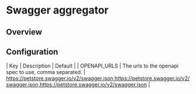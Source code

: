 # Swagger aggregator

## Overview

## Configuration

| Key | Description | Default |
| OPENAPI_URLS | The urls to the openapi spec to use, comma separated. | https://petstore.swagger.io/v2/swagger.json,https://petstore.swagger.io/v2/swagger.json,https://petstore.swagger.io/v2/swagger.json |
